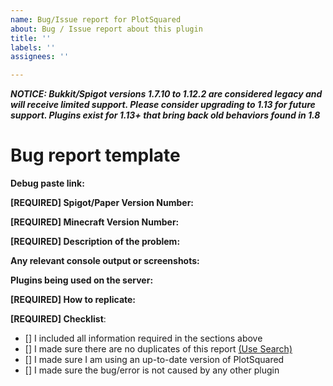 ```yaml
---
name: Bug/Issue report for PlotSquared
about: Bug / Issue report about this plugin
title: ''
labels: ''
assignees: ''

---
```


__*NOTICE: Bukkit/Spigot versions 1.7.10 to 1.12.2 are considered legacy and will receive limited support. Please consider upgrading to 1.13 for future support. Plugins exist for 1.13+ that bring back old behaviors found in 1.8*__
# Bug report template 
<!--- In order to create a valid issue report you have to follow this template. -->
<!--- Incomplete reports might be marked as invalid. -->
<!--  Feature requests and enhancements may be suggested at https://github.com/IntellectualSites/PlotSquaredSuggestions. -->

**Debug paste link:** 
<!--- Enter /plot debugpaste in game or in your console and copy the output here -->
**[REQUIRED] Spigot/Paper Version Number:** 
<!--- Run /version ingame or on console -->

**[REQUIRED] Minecraft Version Number:** 

**[REQUIRED] Description of the problem:** 

**Any relevant console output or screenshots:**

**Plugins being used on the server:**
<!--- Optional but recommended --->

**[REQUIRED] How to replicate:** 
<!--- If you can reproduce the issue please tell us as detailed as possible step by step how to do that -->

**[REQUIRED] Checklist**:
<!-- Make sure you have completed the following steps (put an "X" between of brackets): -->
- [] I included all information required in the sections above
- [] I made sure there are no duplicates of this report [(Use Search)](https://github.com/IntellectualSites/PlotSquared/issues?utf8=%E2%9C%93&q=is%3Aissue)
- [] I made sure I am using an up-to-date version of PlotSquared
- [] I made sure the bug/error is not caused by any other plugin
